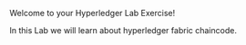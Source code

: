 Welcome to your Hyperledger Lab Exercise!

In this Lab we will learn about hyperledger fabric chaincode.